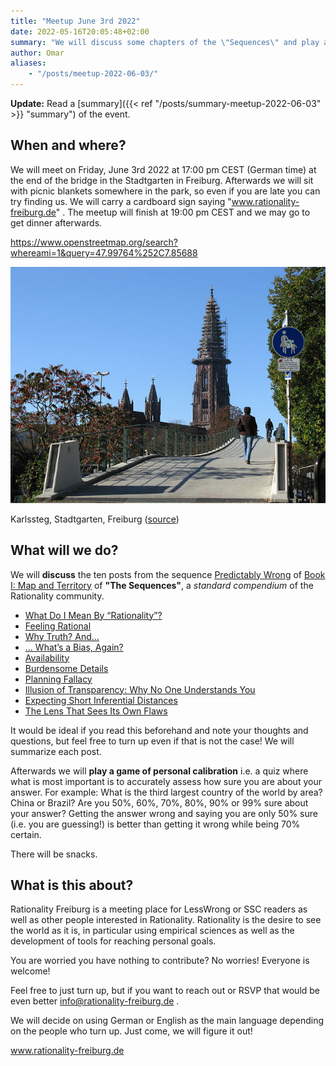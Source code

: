 ```yaml
---
title: "Meetup June 3rd 2022"
date: 2022-05-16T20:05:48+02:00
summary: "We will discuss some chapters of the \"Sequences\" and play a game of \"personal calibration\". Where: Stadtgarten, Freiburg. When: Friday, June 3rd 2022 at 17:00 hours CEST."
author: Omar
aliases:
    - "/posts/meetup-2022-06-03/"
---
```


**Update:** Read a [summary]({{< ref "/posts/summary-meetup-2022-06-03" >}} "summary") of the event.

## When and where?

We will meet on Friday, June 3rd 2022 at 17:00 pm CEST (German time) at the end of the bridge in the Stadtgarten in Freiburg. Afterwards we will sit with picnic blankets somewhere in the park, so even if you are late you can try finding us. We will carry a cardboard sign saying "www.rationality-freiburg.de" . The meetup will finish at 19:00 pm CEST and we may go to get dinner afterwards.

https://www.openstreetmap.org/search?whereami=1&query=47.99764%252C7.85688

![Karlssteg, Stadtgarten, Freiburg](karlssteg.jpg 'Karlssteg, Stadtgarten, Freiburg')

Karlssteg, Stadtgarten, Freiburg ([source](https://commons.wikimedia.org/wiki/Category:Karlssteg?uselang=de#/media/File:Karlssteg1.jpg))

## What will we do?

We will **discuss** the ten posts from the sequence [Predictably Wrong](https://www.readthesequences.com/Predictably-Wrong-Sequence) of [Book I: Map and Territory](https://www.readthesequences.com/Book-I-Map-And-Territory) of **"The Sequences"**, a _standard compendium_ of the Rationality community.

* [What Do I Mean By “Rationality”?](https://www.readthesequences.com/What-Do-I-Mean-By-Rationality)
* [Feeling Rational](https://www.readthesequences.com/Feeling-Rational)
* [Why Truth? And…](https://www.readthesequences.com/Why-Truth-And)
* [… What’s a Bias, Again?](https://www.readthesequences.com/Whats-A-Bias-Again)
* [Availability](https://www.readthesequences.com/Availability)
* [Burdensome Details](https://www.readthesequences.com/Burdensome-Details)
* [Planning Fallacy](https://www.readthesequences.com/Planning-Fallacy)
* [Illusion of Transparency: Why No One Understands You](https://www.readthesequences.com/Illusion-Of-Transparency-Why-No-One-Understands-You)
* [Expecting Short Inferential Distances](https://www.readthesequences.com/Expecting-Short-Inferential-Distances)
* [The Lens That Sees Its Own Flaws](https://www.readthesequences.com/The-Lens-That-Sees-Its-Own-Flaws)

It would be ideal if you read this beforehand and note your thoughts and questions, but feel free to turn up even if that is not the case! We will summarize each post.

Afterwards we will **play a game of personal calibration** i.e. a quiz where what is most important is to accurately assess how sure you are about your answer. For example: What is the third largest country of the world by area? China or Brazil? Are you 50%, 60%, 70%, 80%, 90% or 99% sure about your answer? Getting the answer wrong and saying you are only 50% sure (i.e. you are guessing!) is better than getting it wrong while being 70% certain.

There will be snacks.


## What is this about?

Rationality Freiburg is a meeting place for LessWrong or SSC readers as well as other people interested in Rationality. Rationality is the desire to see the world as it is, in particular using empirical sciences as well as the development of tools for reaching personal goals.

You are worried you have nothing to contribute? No worries! Everyone is welcome!

Feel free to just turn up, but if you want to reach out or RSVP that would be even better info@rationality-freiburg.de .

We will decide on using German or English as the main language depending on the people who turn up. Just come, we will figure it out!

www.rationality-freiburg.de
